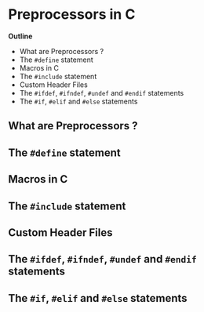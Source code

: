 # Preprocessors in C

**Outline**
* What are Preprocessors ?
* The `#define` statement
* Macros in C
* The `#include` statement
* Custom Header Files
* The `#ifdef`, `#ifndef`, `#undef` and `#endif` statements
* The `#if`, `#elif` and `#else` statements


## What are Preprocessors ?



## The `#define` statement



## Macros in C



## The `#include` statement



## Custom Header Files



## The `#ifdef`, `#ifndef`, `#undef` and `#endif` statements



## The `#if`, `#elif` and `#else` statements


